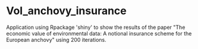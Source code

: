 # VoI_anchovy_insurance
Application using Rpackage 'shiny' to show the results of the paper "The economic value of environmental data: A notional insurance scheme for the European anchovy" using 200 iterations.

